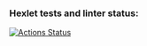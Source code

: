 ### Hexlet tests and linter status:
[![Actions Status](https://github.com/YoSoySergio/devops-for-programmers-project-76/actions/workflows/hexlet-check.yml/badge.svg)](https://github.com/YoSoySergio/devops-for-programmers-project-76/actions)